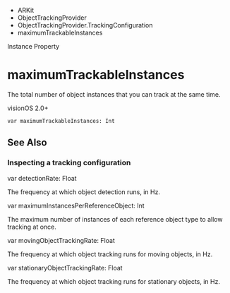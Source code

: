 

- ARKit
- ObjectTrackingProvider
- ObjectTrackingProvider.TrackingConfiguration
-  maximumTrackableInstances 

Instance Property

# maximumTrackableInstances

The total number of object instances that you can track at the same time.

visionOS 2.0+

``` source
var maximumTrackableInstances: Int
```

## See Also

### Inspecting a tracking configuration

var detectionRate: Float

The frequency at which object detection runs, in Hz.

var maximumInstancesPerReferenceObject: Int

The maximum number of instances of each reference object type to allow tracking at once.

var movingObjectTrackingRate: Float

The frequency at which object tracking runs for moving objects, in Hz.

var stationaryObjectTrackingRate: Float

The frequency at which object tracking runs for stationary objects, in Hz.

